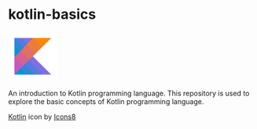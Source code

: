 # kotlin-basics

<img  alt="Spock Logo" src="icons8-kotlin-480.png" width="100">

An introduction to Kotlin programming language. This repository is used to explore the basic concepts of Kotlin programming language.

<a target="_blank" href="https://icons8.com/icon/ZoxjA0jZDdFZ/kotlin">Kotlin</a> icon by <a target="_blank" href="https://icons8.com">Icons8</a>

